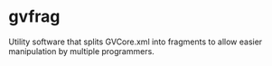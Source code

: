 # gvfrag
Utility software that splits GVCore.xml into fragments to allow easier manipulation by multiple programmers.
